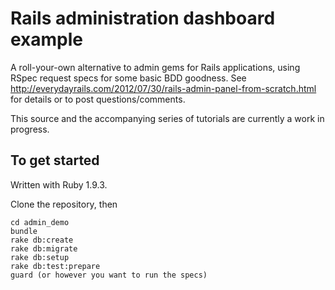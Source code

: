# Rails administration dashboard example

A roll-your-own alternative to admin gems for Rails applications, using RSpec request specs for some basic BDD goodness. See http://everydayrails.com/2012/07/30/rails-admin-panel-from-scratch.html for details or to post questions/comments.

This source and the accompanying series of tutorials are currently a work in progress.

## To get started

Written with Ruby 1.9.3.

Clone the repository, then

    cd admin_demo
    bundle
    rake db:create
    rake db:migrate
    rake db:setup
    rake db:test:prepare
    guard (or however you want to run the specs)